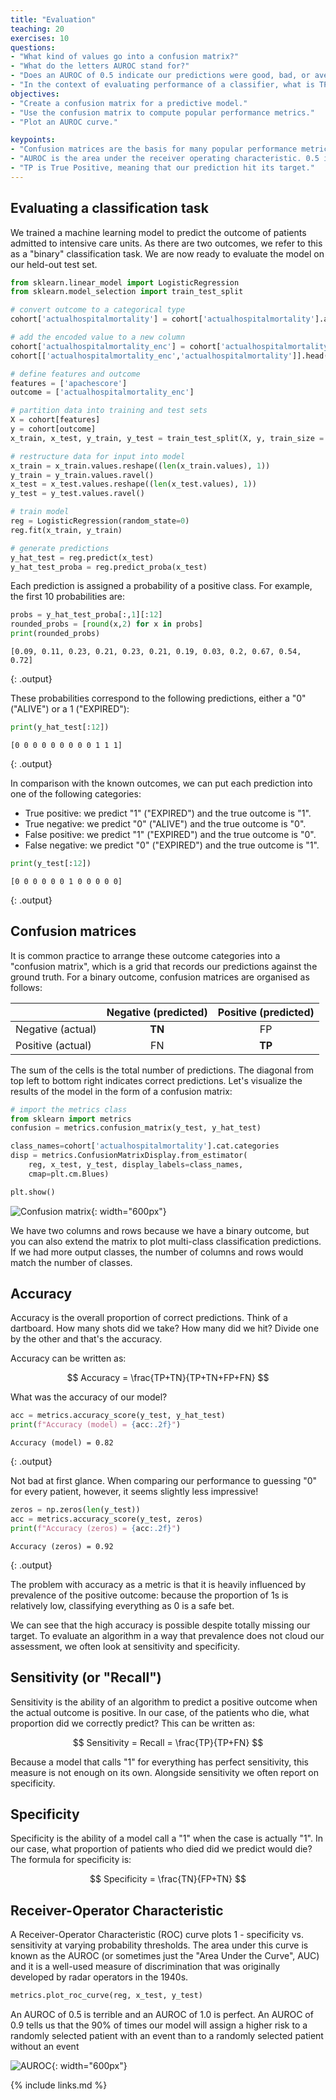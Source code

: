 ```yaml
---
title: "Evaluation"
teaching: 20
exercises: 10
questions:
- "What kind of values go into a confusion matrix?"
- "What do the letters AUROC stand for?"
- "Does an AUROC of 0.5 indicate our predictions were good, bad, or average?"
- "In the context of evaluating performance of a classifier, what is TP?"
objectives:
- "Create a confusion matrix for a predictive model."
- "Use the confusion matrix to compute popular performance metrics."
- "Plot an AUROC curve."

keypoints:
- "Confusion matrices are the basis for many popular performance metrics."
- "AUROC is the area under the receiver operating characteristic. 0.5 is bad!"
- "TP is True Positive, meaning that our prediction hit its target."
---
```


## Evaluating a classification task

We trained a machine learning model to predict the outcome of patients admitted to intensive care units. As there are two outcomes, we refer to this as a "binary" classification task. We are now ready to evaluate the model on our held-out test set. 

```python
from sklearn.linear_model import LogisticRegression
from sklearn.model_selection import train_test_split

# convert outcome to a categorical type
cohort['actualhospitalmortality'] = cohort['actualhospitalmortality'].astype('category')

# add the encoded value to a new column
cohort['actualhospitalmortality_enc'] = cohort['actualhospitalmortality'].cat.codes
cohort[['actualhospitalmortality_enc','actualhospitalmortality']].head()

# define features and outcome
features = ['apachescore']
outcome = ['actualhospitalmortality_enc']

# partition data into training and test sets
X = cohort[features]
y = cohort[outcome]
x_train, x_test, y_train, y_test = train_test_split(X, y, train_size = 0.7, random_state =  42)

# restructure data for input into model
x_train = x_train.values.reshape((len(x_train.values), 1))
y_train = y_train.values.ravel()
x_test = x_test.values.reshape((len(x_test.values), 1))
y_test = y_test.values.ravel()

# train model
reg = LogisticRegression(random_state=0)
reg.fit(x_train, y_train)

# generate predictions
y_hat_test = reg.predict(x_test)
y_hat_test_proba = reg.predict_proba(x_test)
```

Each prediction is assigned a probability of a positive class. For example, the first 10 probabilities are:

```python
probs = y_hat_test_proba[:,1][:12]
rounded_probs = [round(x,2) for x in probs]
print(rounded_probs)
```

```
[0.09, 0.11, 0.23, 0.21, 0.23, 0.21, 0.19, 0.03, 0.2, 0.67, 0.54, 0.72]
```
{: .output}

These probabilities correspond to the following predictions, either a "0" ("ALIVE") or a 1 ("EXPIRED"):

```python
print(y_hat_test[:12])
```

```
[0 0 0 0 0 0 0 0 0 1 1 1]
```
{: .output}

In comparison with the known outcomes, we can put each prediction into one of the following categories:

- True positive: we predict "1" ("EXPIRED") and the true outcome is "1".
- True negative: we predict "0" ("ALIVE") and the true outcome is "0".
- False positive: we predict "1" ("EXPIRED") and the true outcome is "0".
- False negative: we predict "0" ("EXPIRED") and the true outcome is "1".

```python
print(y_test[:12])
```

```
[0 0 0 0 0 0 1 0 0 0 0 0]
```
{: .output}

## Confusion matrices

It is common practice to arrange these outcome categories into a "confusion matrix", which is a grid that records our predictions against the ground truth. For a binary outcome, confusion matrices are organised as follows:

|                        | Negative (predicted)   | Positive  (predicted)   |
| :---                   |    :----:           |          :----:      |
| Negative (actual)   | **TN**              | FP                   |
| Positive (actual)   | FN                  | **TP**               |

The sum of the cells is the total number of predictions. The diagonal from top left to bottom right indicates correct predictions. Let's visualize the results of the model in the form of a confusion matrix:

```python
# import the metrics class
from sklearn import metrics
confusion = metrics.confusion_matrix(y_test, y_hat_test)

class_names=cohort['actualhospitalmortality'].cat.categories
disp = metrics.ConfusionMatrixDisplay.from_estimator(
    reg, x_test, y_test, display_labels=class_names,
    cmap=plt.cm.Blues)

plt.show()
```

![Confusion matrix](../fig/section7-fig1.png){: width="600px"}

We have two columns and rows because we have a binary outcome, but you can also extend the matrix to plot multi-class classification predictions. If we had more output classes, the number of columns and rows would match the number of classes.

## Accuracy

Accuracy is the overall proportion of correct predictions. Think of a dartboard. How many shots did we take? How many did we hit? Divide one by the other and that's the accuracy. 

Accuracy can be written as:

$$
Accuracy = \frac{TP+TN}{TP+TN+FP+FN}
$$

What was the accuracy of our model? 

```python
acc = metrics.accuracy_score(y_test, y_hat_test)
print(f"Accuracy (model) = {acc:.2f}")
```

```
Accuracy (model) = 0.82
```
{: .output}

Not bad at first glance. When comparing our performance to guessing "0" for every patient, however, it seems slightly less impressive!

```python
zeros = np.zeros(len(y_test))
acc = metrics.accuracy_score(y_test, zeros)
print(f"Accuracy (zeros) = {acc:.2f}")
```

```
Accuracy (zeros) = 0.92
```
{: .output}

The problem with accuracy as a metric is that it is heavily influenced by prevalence of the positive outcome: because the proportion of 1s is relatively low, classifying everything as 0 is a safe bet.

We can see that the high accuracy is possible despite totally missing our target. To evaluate an algorithm in a way that prevalence does not cloud our assessment, we often look at sensitivity and specificity. 

## Sensitivity (or "Recall")

Sensitivity is the ability of an algorithm to predict a positive outcome when the actual outcome is positive. In our case, of the patients who die, what proportion did we correctly predict? This can be written as:

$$
Sensitivity = Recall = \frac{TP}{TP+FN}
$$

Because a model that calls "1" for everything has perfect sensitivity, this measure is not enough on its own. Alongside sensitivity we often report on specificity.

## Specificity

Specificity is the ability of a model call a "1" when the case is actually "1". In our case, what proportion of patients who died did we predict would die? The formula for specificity is:

$$
Specificity = \frac{TN}{FP+TN}
$$

## Receiver-Operator Characteristic

A Receiver-Operator Characteristic (ROC) curve plots 1 - specificity vs. sensitivity at varying probability thresholds. The area under this curve is known as the AUROC (or sometimes just the "Area Under the Curve", AUC) and it is a well-used measure of discrimination that was originally developed by radar operators in the 1940s.

```python
metrics.plot_roc_curve(reg, x_test, y_test)
```

An AUROC of 0.5 is terrible and an AUROC of 1.0 is perfect. An AUROC of 0.9 tells us that the 90% of times our model will assign a higher risk to a randomly selected patient with an event than to a randomly selected patient without an event

![AUROC](../fig/section7-fig3.png){: width="600px"}

{% include links.md %}